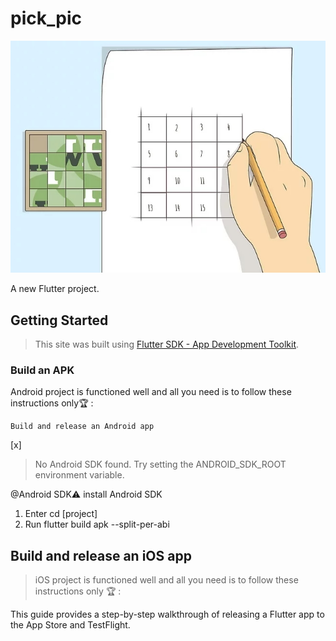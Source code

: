 # pick_pic

![logo](https://github.com/supernover/Pick_pic/blob/main/assets/images/lllll.jpg)

A new Flutter project.

## Getting Started


> This site was built using [Flutter SDK - App Development Toolkit](https://flutter.dev/?gclid=Cj0KCQiA95aRBhCsARIsAC2xvfzYFLcIVU5-o2V_8OwPG6lka8ZIG502zlYqtLEsoQq-C8SF7y7gDZEaAhf9EALw_wcB&gclsrc=aw.ds).

### Build an APK

Android project is functioned well and all you need is to follow these instructions only:trophy: :

```
Build and release an Android app
```
[x]

> No Android SDK found. Try setting the ANDROID_SDK_ROOT environment variable.

@Android SDK:warning:  install  Android SDK 

1. Enter cd [project]
2. Run flutter build apk --split-per-abi

## Build and release an iOS app

> iOS  project is functioned well and all you need is to follow these instructions only :trophy: :
  
  
[](https://docs.flutter.dev/deployment/ios)


This guide provides a step-by-step walkthrough of releasing a Flutter app to the  App Store and TestFlight.


